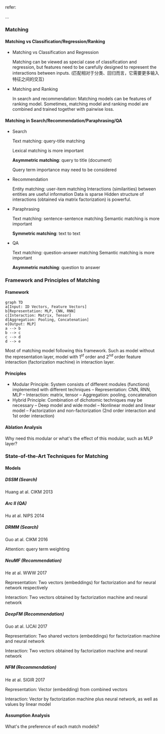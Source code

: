refer:

...





### Matching

#### Matching vs  Classification/Regression/Ranking

+ Matching vs Classification and Regression

  Matching can be viewed as special case of classification and regression, but features need to be carefully designed to represent the interactions between inputs. (匹配相对于分类、回归而言，它需要更多输入特征之间的交互)

+ Matching and Ranking

  In search and recommendation:
  Matching models can be features of ranking model. Sometimes, matching model and ranking model are combined and trained together with pairwise loss.

#### Matching in Search/Recommendation/Paraphrasing/QA

+ Search

  Text matching: query-title matching

  Lexical matching is more important

  **Asymmetric matching**: query to title (document)

  Query term importance may need to be considered

+ Recommendation

  Entity matching: user-item matching
  Interactions (similarities) between entities are useful information
  Data is sparse
  Hidden structure of interactions (obtained via matrix factorization) is powerful.

+ Paraphrasing

  Text matching: sentence-sentence matching
  Semantic matching is more important

  **Symmetric matching**: text to text

+ QA

  Text matching: question-answer matching
  Semantic matching is more important

  **Asymmetric matching**: question to answer



### Framework and Principles of Matching

#### Framework

```mermaid
graph TD
a[Input: ID Vectors, Feature Vectors]
b[Representation: MLP, CNN, RNN]
c[Interaction: Matrix, Tensor]
d[Aggregation: Pooling, Concatenation]
e[Output: MLP]
a --> b
b --> c
c --> d
d --> e
```

Most of matching model following this framework. Such as model without the representation layer, model with $1^{st}$ order and $2^{nd}$ order feature interaction (factorization machine) in interaction layer.

#### Principles

+ Modular Principle: System consists of different modules (functions) implemented with different techniques
  – Representation: CNN, RNN, MLP
  – Interaction: matrix, tensor
  – Aggregation: pooling, concatenation
+ Hybrid Principle: Combination of dichotomic techniques may be necessary
  – Deep model and wide model
  – Nonlinear model and linear model
  – Factorization and non-factorization (2nd order interaction and 1st order interaction)



#### Ablation Analysis

Why need this modular or what's the effect of this modular, such as MLP layer?





### State-of-the-Art Techniques for Matching

#### Models

##### DSSM (Search)

Huang at al. CIKM 2013

##### Arc II (QA)

Hu at al. NIPS 2014

##### DRMM (Search)

Guo at al. CIKM 2016

Attention: query term weighting

##### NeuMF (Recommendation)

He at al. WWW 2017

Representation: Two vectors (embeddings) for factorization and for neural network respectively

Interaction: Two vectors obtained by factorization machine and neural network

##### DeepFM (Recommendation)

Guo at al. IJCAI 2017

Representation: Two shared vectors (embeddings) for factorization machine and neural network

Interaction: Two vectors obtained by factorization machine and neural network

##### NFM (Recommendation)

He at al. SIGIR 2017

Representation: Vector (embedding) from combined vectors

Interaction: Vector by factorization machine plus neural network, as well as values by linear model



#### Assumption Analysis

What's the preference of each match models?



